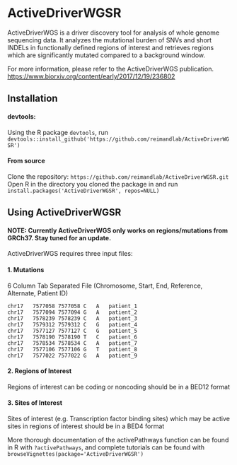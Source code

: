 # ActiveDriverWGSR

ActiveDriverWGS is a driver discovery tool for analysis of whole genome sequencing data. It analyzes the mutational burden of SNVs and short INDELs in functionally defined regions of interest and retrieves regions which are significantly mutated compared to a background window.

For more information, please refer to the ActiveDriverWGS publication. https://www.biorxiv.org/content/early/2017/12/19/236802

## Installation

#### devtools:
Using the R package `devtools`, run
`devtools::install_github('https://github.com/reimandlab/ActiveDriverWGSR')`

#### From source
Clone the repository: `https://github.com/reimandlab/ActiveDriverWGSR.git`
Open R in the directory you cloned the package in and run `install.packages('ActiveDriverWGSR', repos=NULL)`

## Using ActiveDriverWGSR
#### NOTE: Currently ActiveDriverWGS only works on regions/mutations from GRCh37. Stay tuned for an update.
ActiveDriverWGS requires three input files:

#### 1. Mutations
6 Column Tab Separated File (Chromosome, Start, End, Reference, Alternate, Patient ID)

```
chr17	7577058	7577058	C	A	patient_1
chr17	7577094	7577094	G	A	patient_2
chr17	7578239	7578239	C	A	patient_3
chr17	7579312	7579312	C	G	patient_4
chr17	7577127	7577127	C	G	patient_5
chr17	7578190	7578190	T	C	patient_6
chr17	7578534	7578534	C	A	patient_7
chr17	7577106	7577106	G	T	patient_8
chr17	7577022	7577022	G	A	patient_9
```
#### 2. Regions of Interest
Regions of interest can be coding or noncoding should be in a BED12 format

#### 3. Sites of Interest 
Sites of interest (e.g. Transcription factor binding sites) which may be active sites in regions of interest should be in a BED4 format

More thorough documentation of the activePathways function can be found in R with `?activePathways`, and complete tutorials can be found with `browseVignettes(package='ActiveDriverWGSR')`
